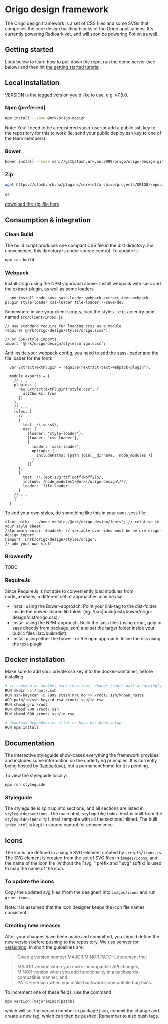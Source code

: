 # Origo design framework

The Origo design framework is a set of CSS files and some SVGs that comprises
the core design building blocks of the Origo applications. It's currently
powering Radioarkivet, and will soon be powering Potion as well.

## Getting started

Look below to learn how to pull down the repo, run the demo server (see below) and then hit
[the getting started tutorial](http://localhost:8666/styleguide/getting-started/).

## Local installation

VERSION is the tagged version you'd like to use, e.g. v7.8.0.

### Npm (preferred)

```sh
npm install --save @nrk/origo-design
```

Note: You'll need to be a registered stash-user or add a public ssh key to the repository for this to work (ie. send your public deploy ssh key to one of the team members)

### Bower

```sh
bower install --save ssh://git@stash.nrk.no:7999/origo/origo-design.git#VERSION
```

### Zip

```sh
wget https://stash.nrk.no/plugins/servlet/archive/projects/ORIGO/repos/origo-design?at=refs%2Fheads%2Fmaster
```

or

[download the zip-file here](https://stash.nrk.no/plugins/servlet/archive/projects/ORIGO/repos/origo-design?at=refs%2Fheads%2Fmaster)

## Consumption & integration

### Clean Build

The build script produces one compact CSS file in the dist directory. For
convenience, this directory is under source control. To update it:

```sh
npm run build
```

### Webpack

Install Origo using the NPM-approach above. Install webpack with sass and the extract-plugin, as well as some loaders

```
  npm install node-sass sass-loader webpack extract-text-webpack-plugin style-loader css-loader file-loader --save-dev
```

Somewhere inside your client scripts, load the styles - e.g. an entry point named `src/client/index.js`

```
// use standard require for loading scss as a module
require('@nrk/origo-design/styles/origo.scss');

// or ES6-style imports
import '@nrk/origo-design/styles/origo.scss';
```

And inside your webpack-config, you need to add the sass-loader and the file loader for the fonts

```
  var ExtractTextPlugin = require("extract-text-webpack-plugin");

  module.exports = {
    // ...
    plugins: [
      new ExtractTextPlugin("style.css", {
        allChunks: true
      })
    ],
    // ...
    rules: [
      // ...
      {
        test: /\.scss$/,
        use: [
          {loader: 'style-loader'},
          {loader: 'css-loader'},
          {
            loader: 'sass-loader',
            options: {
              includePaths: [path.join(__dirname, 'node_modules')]
            }
          }]
      },
      {
        test: /\.(eot|svg|ttf|woff|woff2)$/,
        include: /node_modules\/@nrk\/origo-design\/*/,
        loader: 'file-loader'
      }
    // ...
    ]
  }
```

To add your own styles, do something like this in your own .scss file:
```
$font-path: '../node_modules/@nrk/origo-design/fonts'; // relative to your style sheet
//$primary-color: #bada55; // variable overrides must be before origo-design import
@import '@nrk/origo-design/styles/origo';
// add your own stuff
```

### Browserify

TODO

### RequireJs

Since RequireJs is not able to conveniently load modules from node_modules, a different set of approaches may be use:

- Install using the Bower-approach. Point your link-tag to the dist-folder inside the bower-shared lib folder (eg. /(src|build|dist)/bower/origo-design/dist/origo.css). 
- Install using the NPM-approach. Build the sass files (using grunt, gulp or sass directly from package.json) and set the target folder inside your public files (src/build/dist).
- Install using either the bower- or the npm approach. Inline the css using the [text-plugin](https://github.com/requirejs/text)

## Docker installation

Make sure to add your private ssh key into the docker-container, before installing

```sh
# if running as another user than root, change /root/-path accordingly
RUN mkdir -p /root/.ssh
RUN ssh-keyscan -p 7999 stash.nrk.no >> /root/.ssh/known_hosts
ADD path/to/ssh-key/id_rsa /root/.ssh/id_rsa
RUN chmod g-w /root
RUN chmod 700 /root/.ssh
RUN chmod 600 /root/.ssh/id_rsa

# download dependencies after ss-keys has been setup
RUN npm install
```

## Documentation

The interactive styleguide show-cases everything the framework provides, and
includes some information on the underlying principles. It is currently being
hosted by [Radioarkivet](http://radioarkiv-dev.nrk.no/styleguide/), but a
permanent home for it is pending.

To view the styleguide locally:

```sh
npm run styleguide
```

### Styleguide

The styleguide is split up into sections, and all sections are listed in
`styleguide/sections`. The main html, `styleguide/index.html` is built
from the `styleguide/index.tpl.html` template with all the sections
inlined. The built `index.html` is kept in source control for convenience.

## Icons

The icons are defined in a single SVG-element created by `scripts/icons.js`. The SVG
element is created from the set of SVG files in `images/icons`, and the name of
the icon file (without the "svg_" prefix and ".svg" suffix) is used to map the name
of the icon.

### To update the icons

Copy the updated svg files (from the designer) into `images/icons` and run `grunt icons`.

Note: it is assumed that the icon designer keeps the icon file names consistent.

### Creating new releases

After your changes have been made and committed, you should define the new
version before pushing to the repository. [We use semver for versioning](http://semver.org/). In short the guidelines are:
> Given a version number MAJOR.MINOR.PATCH, increment the:
>
> MAJOR version when you make incompatible API changes,  
> MINOR version when you add functionality in a backwards-compatible manner, and  
> PATCH version when you make backwards-compatible bug fixes.

To increment one of these fields, use the command
```
npm version [major|minor|patch]
```
which will set the version number in package.json, commit the change and create a new tag, which can then be pushed. Remember to also push tags. 
